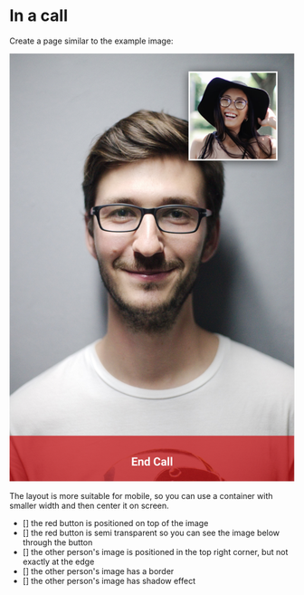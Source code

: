 # In a call

Create a page similar to the example image:

![example](in-a-call-example.png)

The layout is more suitable for mobile, so you can use a container with smaller width and then center it on screen.

* [] the red button is positioned on top of the image
* [] the red button is semi transparent so you can see the image below through the button
* [] the other person's image is positioned in the top right corner, but not exactly at the edge
* [] the other person's image has a border
* [] the other person's image has shadow effect

